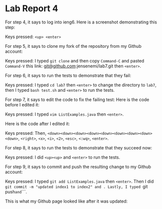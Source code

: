 # Lab Report 4

For step 4, it says to log into ieng6. Here is a screenshot demonstrating this step:

Keys pressed: ```<up> <enter>``` 

For step 5, it says to clone my fork of the repository from my Github account:
  
Keys pressed: I typed ```git clone``` and then copy ```Command-C``` and pasted ```Command-V``` this link: git@github.com:jensenemi/lab7.git then ```<enter>```.

For step 6, it says to run the tests to demonstrate that they fail:

Keys pressed: I typed ```cd lab7``` then ```<enter>``` to change the directory to ```lab7```, then I typed ```bash test.sh``` and ```<enter>``` to run the tests.

For step 7, it says to edit the code to fix the failing test:
Here is the code before I edited it:

Keys pressed: I typed ```vim ListExamples.java``` then ```<enter>```. 

Here is the code after I edited it:

Keys pressed: Then, ```<down><down><down><down><down><down><down><down><down>```, ```<right>```, ```<x>```, ```<i>```, ```<2>```, ```<esc>```, ```<:wq>```, ```<enter>```.

For step 8, it says to run the tests to demonstrate that they succeed now:

Keys pressed: I did ```<up><up>``` and ```<enter>``` to run the tests. 

For step 9, it says to commit and push the resulting change to my Github account:

Keys pressed: I typed ```git add ListExamples.java``` then ```<enter>```. Then I did ```git commit -m "updated index1 to index2" and ```<enter>```. Lastly, I typed ```git push``` and ```<enter>```.
  
This is what my Github page looked like after it was updated:
